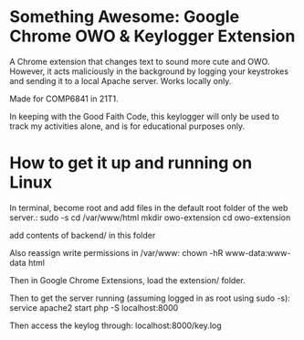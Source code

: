 # Something Awesome: Google Chrome OWO & Keylogger Extension 
A Chrome extension that changes text to sound more cute and OWO. However, it acts maliciously in the background by logging your keystrokes and sending it to a local Apache server. Works locally only.

Made for COMP6841 in 21T1. 

In keeping with the Good Faith Code, this keylogger will only be used to track my activities alone, and is for educational purposes only.

# How to get it up and running on Linux
In terminal, become root and add files in the default root folder of the web server.:
sudo -s
cd /var/www/html
mkdir owo-extension
cd owo-extension

add contents of backend/ in this folder

Also reassign write permissions in /var/www:
chown -hR www-data:www-data html

Then in Google Chrome Extensions, load the extension/ folder.

Then to get the server running (assuming logged in as root using sudo -s):
service apache2 start
php -S localhost:8000

Then access the keylog through:
localhost:8000/key.log
